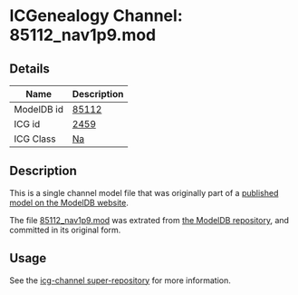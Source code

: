 # ICGenealogy Channel: 85112\_nav1p9.mod

## Details

Name | Description
---- | -----------
ModelDB id | [85112](http://senselab.med.yale.edu/ModelDB/ShowModel.cshtml?model=85112)
ICG id | [2459](http://icg.neurotheory.ox.ac.uk/channels/2/2459)
ICG Class | [Na](http://icg.neurotheory.ox.ac.uk/channels/2)

## Description

This is a single channel model file that was originally part of a [published model on the ModelDB website](http://senselab.med.yale.edu/mModelDB/ShowModel.cshtml?model=85112).

The file [85112\_nav1p9.mod](85112_nav1p9.mod) was extrated from [the ModelDB repository](http://senselab.med.yale.edu/ModelDB/ShowModel.cshtml?model=85112), and committed in its original form.

## Usage

See the [icg-channel super-repository](https://github.com/icgenealogy/icg-channels) for more information.